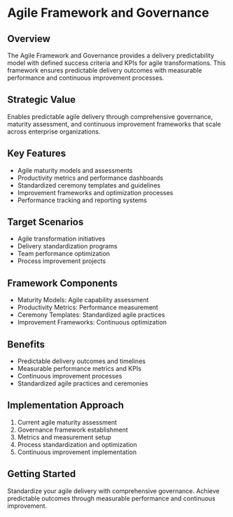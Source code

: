 # Agile Framework and Governance

## Overview
The Agile Framework and Governance provides a delivery predictability model with defined success criteria and KPIs for agile transformations. This framework ensures predictable delivery outcomes with measurable performance and continuous improvement processes.

## Strategic Value
Enables predictable agile delivery through comprehensive governance, maturity assessment, and continuous improvement frameworks that scale across enterprise organizations.

## Key Features
- Agile maturity models and assessments
- Productivity metrics and performance dashboards
- Standardized ceremony templates and guidelines
- Improvement frameworks and optimization processes
- Performance tracking and reporting systems

## Target Scenarios
- Agile transformation initiatives
- Delivery standardization programs
- Team performance optimization
- Process improvement projects

## Framework Components
- Maturity Models: Agile capability assessment
- Productivity Metrics: Performance measurement
- Ceremony Templates: Standardized agile practices
- Improvement Frameworks: Continuous optimization

## Benefits
- Predictable delivery outcomes and timelines
- Measurable performance metrics and KPIs
- Continuous improvement processes
- Standardized agile practices and ceremonies

## Implementation Approach
1. Current agile maturity assessment
2. Governance framework establishment
3. Metrics and measurement setup
4. Process standardization and optimization
5. Continuous improvement implementation

## Getting Started
Standardize your agile delivery with comprehensive governance. Achieve predictable outcomes through measurable performance and continuous improvement.